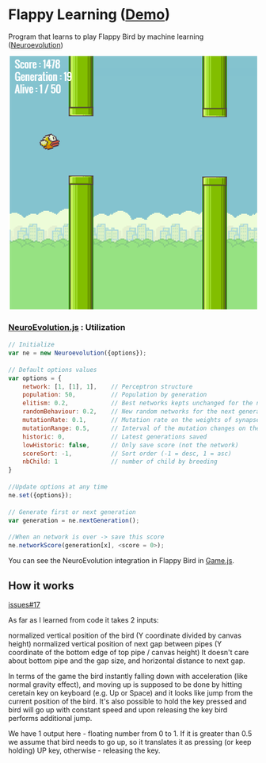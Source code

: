 # Flappy Learning ([Demo](http://xviniette.github.io/FlappyLearning/))

Program that learns to play Flappy Bird by machine learning ([Neuroevolution](http://www.scholarpedia.org/article/Neuroevolution))

![alt tag](https://github.com/xviniette/FlappyLearning/blob/gh-pages/img/flappy.png?raw=true)

### [NeuroEvolution.js](http://github.com/xviniette/FlappyLearning/blob/gh-pages/Neuroevolution.js) : Utilization
```javascript
// Initialize
var ne = new Neuroevolution({options});

// Default options values
var options = {
    network: [1, [1], 1],    // Perceptron structure
    population: 50,          // Population by generation
    elitism: 0.2,            // Best networks kepts unchanged for the next generation (rate)
    randomBehaviour: 0.2,    // New random networks for the next generation (rate)
    mutationRate: 0.1,       // Mutation rate on the weights of synapses
    mutationRange: 0.5,      // Interval of the mutation changes on the synapse weight
    historic: 0,             // Latest generations saved
    lowHistoric: false,      // Only save score (not the network)
    scoreSort: -1,           // Sort order (-1 = desc, 1 = asc)
    nbChild: 1               // number of child by breeding
}

//Update options at any time
ne.set({options});

// Generate first or next generation
var generation = ne.nextGeneration();

//When an network is over -> save this score
ne.networkScore(generation[x], <score = 0>);
```

You can see the NeuroEvolution integration in Flappy Bird in [Game.js](http://github.com/xviniette/FlappyLearning/blob/gh-pages/game.js).

## How it works

[issues#17](https://github.com/xviniette/FlappyLearning/issues/17)

As far as I learned from code it takes 2 inputs:

normalized vertical position of the bird (Y coordinate divided by canvas height)
normalized vertical position of next gap between pipes (Y coordinate of the bottom edge of top pipe / canvas height)
It doesn't care about bottom pipe and the gap size, and horizontal distance to next gap.

In terms of the game the bird instantly falling down with acceleration (like normal gravity effect), and moving up is supposed to be done by hitting ceretain key on keyboard (e.g. Up or Space) and it looks like jump from the current position of the bird.
It's also possible to hold the key pressed and bird will go up with constant speed and upon releasing the key bird performs additional jump.

We have 1 output here - floating number from 0 to 1. If it is greater than 0.5 we assume that bird needs to go up, so it translates it as pressing (or keep holding) UP key, otherwise - releasing the key.
